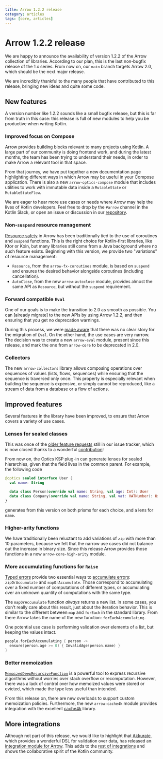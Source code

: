 ```yaml
---
title: Arrow 1.2.2 release
category: articles
tags: [core, articles]
---
```


# Arrow 1.2.2 release

We are happy to announce the availability of version 1.2.2 of the Arrow collection of libraries.
According to our plan, this is the last non-bugfix release of the 1.x series.
From now on, our `main` branch targets Arrow 2.0, which should be the next major release.

We are incredibly thankful to the many people that have contributed to this release,
bringing new ideas and quite some code.

## New features

A version number like 1.2.2 sounds like a small bugfix release, but this is far from truth in
this case: this release is full of new modules to help you be productive when writing Kotlin.

### Improved focus on Compose

Arrow provides building blocks relevant to many projects using Kotlin.
A large part of our community is doing frontend work, and during the latest months,
the team has been trying to understand their needs, in order to make Arrow
a relevant tool in that space.

From that journey, we have put together a new documentation page highlighting
different ways in which Arrow may be useful in your Compose application.
There is also a new `arrow-optics-compose` module that includes utilities to
work with immutable data inside a `MutableState` or `MutableStateFlow`.

We are eager to hear more use cases or needs where Arrow may help the lives
of Kotlin developers. Feel free to drop by the `#arrow` channel in the Kotlin Slack,
or open an issue or discussion in our [repository](https://github.com/arrow-kt/arrow).

### Non-`suspend` resource management

[Resource safety](https://arrow-kt.io/learn/coroutines/resource-safety/) in Arrow
has been traditionally tied to the use of coroutines and `suspend` functions.
This is the right choice for Kotlin-first libraries, like Ktor or Koin, but many
libraries still come from a Java background where no such feature exists.
Beginning with this version, we provide two "variations" of resource management:

- `Resource`, from the `arrow-fx-coroutines` module, is based on `suspend`
  and ensures the desired behavior alongside coroutines (including cancellation).
- `AutoClose`, from the new `arrow-autoclose` module, provides almost the
  same API as `Resource`, but without the `suspend` requirement.

### Forward compatible `Eval`

One of our goals is to make the transition to 2.0 as smooth as possible.
You can [already migrate] to the new APIs by using Arrow 1.2.2, and then ensuring that you get no deprecation warnings.

During this process, we were [made aware](https://github.com/arrow-kt/arrow/issues/3039) that
there was no clear story for the migration of `Eval`. On the other hand, the use cases are very narrow.
The decision was to create a new `arrow-eval` module, present since this release,
and mark the one from `arrow-core` to be deprecated in 2.0.

### Collectors

The new `arrow-collectors` library allows composing operations over sequences of values
(lists, flows, sequences) while ensuring that the sequence is traversed only once.
This property is especially relevant when building the sequence is expensive, or simply
cannot be reproduced, like a stream of data from a database or a flow of actions.

## Improved features

Several features in the library have been improved, to ensure that Arrow covers a variety
of use cases.

### Lenses for sealed classes

This was once of the [older feature requests](https://github.com/arrow-kt/arrow/issues/2829)
still in our issue tracker, which is now closed thanks to a wonderful
[contribution](https://github.com/arrow-kt/arrow/pull/3359)!

From now on, the Optics KSP plug-in can generate lenses for sealed hierarchies,
given that the field lives in the common parent. For example, the following code

```kotlin
@optics sealed interface User {
  val name: String

  data class Person(override val name: String, val age: Int): User
  data class Company(override val name: String, val vat: VATNumber): User
}
```

generates from this version on both prisms for each choice, and a lens for `name`.

### Higher-arity functions

We have traditionally been reluctant to add variations of `zip` with more than
10 parameters, because we felt that the narrow use cases did not balance out
the increase in binary size. Since this release Arrow provides those functions
in a new `arrow-core-high-arity` module.

### More accumulating functions for `Raise`

[Typed errors](https://arrow-kt.io/learn/typed-errors/working-with-typed-errors/)
provide two essential ways to [accumulate errors](https://arrow-kt.io/learn/typed-errors/working-with-typed-errors/#accumulating-errors): `zipOrAccumulate` and `mapOrAccumulate`. Those correspond
to accumulating over a fixed number of computations of different types, or
accumulating over an unknown quantity of computations with the same type.

The `mapOrAccumulate` function _always_ returns a new list. In some cases, you
don't really care about this result, just about the iteration behavior.
This is similar to the different between `map` and `forEach` in the standard
library. From there Arrow takes the name of the new function: `forEachAccumulating`.

One potential use case is performing validation over elements of a list,
but keeping the values intact.

```kotlin
people.forEachAccumulating { person ->
  ensure(person.age >= 0) { InvalidAge(person.name) }
}
```

### Better memoization

[`MemoizedDeepRecursiveFunction`](https://arrow-kt.io/learn/collections-functions/recursive/#memoized-recursive-functions)
is a powerful tool to express recursive algorithms without worries over stack overflow or recomputation.
However, there was a lack of control over how memoized values were stored or evicted, which made the
type less useful than intended.

From this release on, there are new overloads to support custom memoization policies.
Furthermore, the new `arrow-cache4k` module provides integration with the excellent
[cache4k](https://github.com/ReactiveCircus/cache4k) library.

## More integrations

Although not part of this release, we would like to highlight that
[Akkurate](https://akkurate.dev), which provides a wonderful DSL for validation over data,
has released an [integration module for Arrow](https://akkurate.dev/docs/arrow-integration.html).
This adds to the [rest of integrations](https://arrow-kt.io/learn/integrations/)
and shows the collaborative spirit of the Kotlin community.
